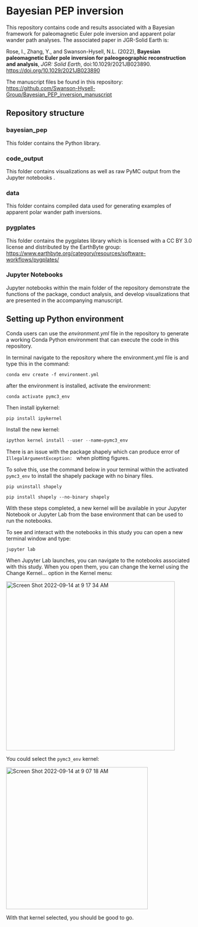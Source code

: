 # Bayesian PEP inversion

This repository contains code and results associated with a Bayesian framework for paleomagnetic Euler pole inversion and apparent polar wander path analyses. The associated paper in JGR-Solid Earth is: 

Rose, I., Zhang, Y., and  Swanson-Hysell, N.L. (2022), **Bayesian paleomagnetic Euler pole inversion for paleogeographic reconstruction and analysis**, *JGR: Solid Earth*, doi:10.1029/2021JB023890.
https://doi.org/10.1029/2021JB023890

The manuscript files be found in this repository: https://github.com/Swanson-Hysell-Group/Bayesian_PEP_inversion_manuscript 

## Repository structure

### bayesian_pep

This folder contains the Python library.

### code_output

This folder contains visualizations as well as raw PyMC output from the Jupyter notebooks .

### data 

This folder contains compiled data used for generating examples of apparent polar wander path inversions.

### pygplates 

This folder contains the pygplates library which is licensed with a CC BY 3.0 license and distributed by the EarthByte group: https://www.earthbyte.org/category/resources/software-workflows/pygplates/

### Jupyter Notebooks

Jupyter notebooks within the main folder of the repository demonstrate the functions of the package, conduct analysis, and develop visualizations that are presented in the accompanying manuscript.

## Setting up Python environment

Conda users can use the _environment.yml_ file in the repository to generate a working Conda Python environment  that can execute the code in this repository. 



In terminal navigate to the repository where the environment.yml file is and type this in the command:

`conda env create -f environment.yml`



after the environment is installed, activate the environment:

`conda activate pymc3_env`



Then install ipykernel:

`pip install ipykernel`



Install the new kernel:

```python
ipython kernel install --user --name=pymc3_env
```

There is an issue with the package shapely which can produce error of `IllegalArgumentException: ` when plotting figures.

To solve this, use the command below in your terminal within the activated `pymc3_env` to install the shapely package with no binary files.

`pip uninstall shapely`

`pip install shapely --no-binary shapely`

With these steps completed, a new kernel will be available in your Jupyter Notebook or Jupyter Lab from the base environment that can be used to run the notebooks.

To see and interact with the notebooks in this study you can open a new terminal window and type:

`jupyter lab`

When Jupyter Lab launches, you can navigate to the notebooks associated with this study. When you open them, you can change the kernel using the Change Kernel... option in the Kernel menu:

<img width="456" alt="Screen Shot 2022-09-14 at 9 17 34 AM" src="https://user-images.githubusercontent.com/4332322/190208187-2c1a46be-0eed-4538-b8d4-1c41512a1edc.png">

You could select the `pymc3_env` kernel:

<img width="383" alt="Screen Shot 2022-09-14 at 9 07 18 AM" src="https://user-images.githubusercontent.com/4332322/190206250-36d1b87e-befa-4a8d-91ab-35ee16db253c.png">

With that kernel selected, you should be good to go.
